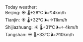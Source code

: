Today weather:  
Beijing: ☀️   🌡️+28°C 🌬️↖4km/h  
Tianjin: ☀️   🌡️+32°C 🌬️→11km/h  
Shijiazhuang: ☀️   🌡️+31°C 🌬️←4km/h  
Tangshan: ☀️   🌡️+33°C 🌬️↗10km/h  
